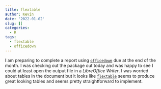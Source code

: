 ```yaml
---
title: flextable
author: Kevin
date: '2022-01-02'
slug: []
categories:
  - R
tags:
  - flextable
  - officedown
---
```


I am preparing to complete a report using [`officedown`](https://ardata-fr.github.io/officeverse/officedown-for-word.html) due at the end of the month. I was checking out the package out today and was happy to see I could at least open the output file in a *LibreOffice Writer*. I was worried about tables in the document but it looks like [`flextable`](https://ardata-fr.github.io/flextable-book/) seems to produce great looking tables and seems pretty straightforward to implement.
